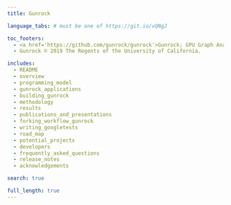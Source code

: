 ```yaml
---
title: Gunrock

language_tabs: # must be one of https://git.io/vQNgJ

toc_footers:
  - <a href='https://github.com/gunrock/gunrock'>Gunrock; GPU Graph Analytics</a>
  - Gunrock © 2019 The Regents of the University of California.

includes:
  - README
  - overview
  - programming_model
  - gunrock_applications
  - building_gunrock
  - methodology
  - results
  - publications_and_presentations
  - forking_workflow_gunrock
  - writing_googletests
  - road_map
  - potential_projects
  - developers
  - frequently_asked_questions
  - release_notes
  - acknowledgements

search: true

full_length: true
---
```

